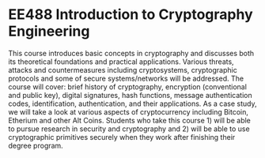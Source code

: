 # EE488 Introduction to Cryptography Engineering

This course introduces basic concepts in cryptography and discusses both its theoretical foundations and practical applications. Various threats, attacks and countermeasures including cryptosystems, cryptographic protocols and some of secure systems/networks will be addressed. The course will cover: brief history of cryptography, encryption (conventional and public key), digital signatures, hash functions, message authentication codes, identification, authentication, and their applications. As a case study, we will take a look at various aspects of cryptocurrency including Bitcoin, Etherium and other Alt Coins. Students who take this course 1) will be able to pursue research in security and cryptography and 2) will be able to use cryptographic primitives securely when they work after finishing their degree program. 
